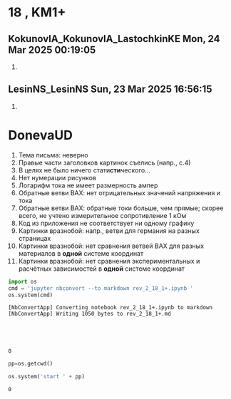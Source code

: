 # **18 , KM1+**

## KokunovIA_KokunovIA_LastochkinKE	Mon, 24 Mar 2025 00:19:05

1. 

## LesinNS_LesinNS	Sun, 23 Mar 2025 16:56:15

1. 

# DonevaUD

1. Тема письма: неверно
2. Правые части заголовков картинок съелись (напр., с.4)
3. В целях не было ничего стати**сти**ческого...
4. Нет нумерации рисунков
5. Логарифм тока не имеет размерность ампер
6. Обратные ветви ВАХ: нет отрицательных значений напряжения и тока
7. Обратные ветви ВАХ: обратные токи больше, чем прямые; скорее всего, не учтено измерительное сопротивление 1 кОм
8. Код из приложения не соответствует ни одному графику
9. Картинки вразнобой: напр., ветви для германия на разных страницах
10. Картинки вразнобой: нет сравнения ветвей ВАХ для разных материалов в **одной** системе координат
11. Картинки вразнобой: нет сравнения экспериментальных и расчётных зависимостей в **одной** системе координат


```python
import os 
cmd = 'jupyter nbconvert --to markdown rev_2_18_1+.ipynb '
os.system(cmd)
```

    [NbConvertApp] Converting notebook rev_2_18_1+.ipynb to markdown
    [NbConvertApp] Writing 1050 bytes to rev_2_18_1+.md





    0




```python
pp=os.getcwd()

os.system('start ' + pp)
```




    0


